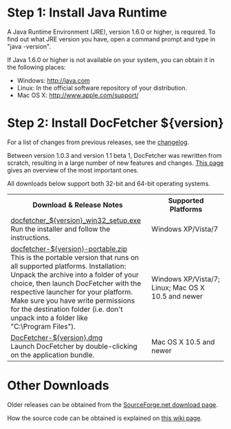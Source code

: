Step 1: Install Java Runtime
==================================
A Java Runtime Environment (JRE), version 1.6.0 or higher, is required. To find
out what JRE version you have, open a command prompt and type in
"java -version".

If Java 1.6.0 or higher is not available on your system, you can obtain it in
the following places:

* Windows: <http://java.com>
* Linux: In the official software repository of your distribution.
* Mac OS&nbsp;X: <http://www.apple.com/support/>


Step 2: Install DocFetcher ${version}
=====================================

For a list of changes from previous releases, see the [changelog](http://docfetcher.sourceforge.net/wiki/doku.php?id=changelog).

Between version 1.0.3 and version 1.1 beta 1, DocFetcher was rewritten from scratch, resulting in a large number of new features and changes. [This page](http://docfetcher.sourceforge.net/wiki/doku.php?id=changes_in_v1.1) gives an overview of the most important ones.

All downloads below support both 32-bit and 64-bit operating systems.

<table>
<tr>
<th>Download & Release Notes</th>
<th>Supported Platforms</th>
</tr>
<tr>
<td align="left"><a href="http://sourceforge.net/projects/docfetcher/files/docfetcher/${version}/docfetcher_${version}_win32_setup.exe/download">docfetcher_${version}_win32_setup.exe</a> <br/> Run the installer and follow the instructions.</td>
<td>Windows&nbsp;XP/Vista/7</td>
</tr>
<tr>
<td align="left"><a href="http://sourceforge.net/projects/docfetcher/files/docfetcher/${version}/docfetcher-${version}-portable.zip/download">docfetcher-${version}-portable.zip</a> <br/> This is the portable version that runs on all supported platforms. Installation: Unpack the archive into a folder of your choice, then launch DocFetcher with the respective launcher for your platform. Make sure you have write permissions for the destination folder (i.e. don't unpack into a folder like "C:\Program&nbsp;Files").
</td>
<td>Windows&nbsp;XP/Vista/7; Linux; Mac OS&nbsp;X 10.5 and newer</td>
</tr>
<tr>
<td align="left"><a href="http://sourceforge.net/projects/docfetcher/files/docfetcher/${version}/DocFetcher-${version}.dmg/download">DocFetcher-${version}.dmg</a> <br/> Launch DocFetcher by double-clicking on the application bundle.</td>
<td>Mac OS&nbsp;X 10.5 and newer</td>
</tr>
</table>

Other Downloads
===============
Older releases can be obtained from the [SourceForge.net download page](http://sourceforge.net/projects/docfetcher/files/docfetcher/).

How the source code can be obtained is explained on [this wiki page](http://docfetcher.sourceforge.net/wiki/doku.php?id=source_code).
